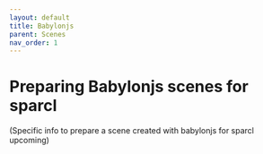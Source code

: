 ```yaml
---
layout: default
title: Babylonjs
parent: Scenes
nav_order: 1
---
```


# Preparing Babylonjs scenes for sparcl

(Specific info to prepare a scene created with babylonjs for sparcl upcoming)
